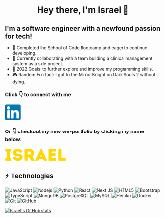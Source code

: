 # <p align="center">Hey there, I'm Israel 👋</p>

<!-- ![profileimage](img.JPG) -->

## I'm a software engineer with a newfound passion for tech!

- 🌱 Completed the School of Code Bootcamp and eager to continue developing.
- 👯 Currently collaborating with a team building a clinical management system as a side project.
- 🥅 2022 Goals: to further explore and improve my programming skills.
- 🎮 Random Fun fact: I got to the Mirror Knight on Dark Souls 2 without dying.

### Click 👇 to connect with me

[<img src='linkedin.png' width='50'/>](https://www.linkedin.com/in/israel-calderon-69688a230/)

### Or 👇 checkout my new we-portfolio by clicking my name below:

[<img src='israelportfolio.png' width='200'/>](https://is-calderon.netlify.app/)

## ⚡ Technologies

![JavaScript](https://img.shields.io/badge/-JavaScript-black?style=flat-square&logo=javascript)
![Nodejs](https://img.shields.io/badge/-Nodejs-black?style=flat-square&logo=Node.js)
![Python](https://img.shields.io/badge/-Python-black?style=flat-square&logo=Python)
![React](https://img.shields.io/badge/-React-black?style=flat-square&logo=react)
![Next JS](https://img.shields.io/badge/Next-black?style=for-the-badge&logo=next.js&logoColor=white)
![HTML5](https://img.shields.io/badge/-HTML5-E34F26?style=flat-square&logo=html5&logoColor=white)
![Bootstrap](https://img.shields.io/badge/-Bootstrap-563D7C?style=flat-square&logo=bootstrap)
![TypeScript](https://img.shields.io/badge/-TypeScript-007ACC?style=flat-square&logo=typescript)
![MongoDB](https://img.shields.io/badge/-MongoDB-black?style=flat-square&logo=mongodb)
![PostgreSQL](https://img.shields.io/badge/-PostgreSQL-336791?style=flat-square&logo=postgresql)
![MySQL](https://img.shields.io/badge/-MySQL-black?style=flat-square&logo=mysql)
![Heroku](https://img.shields.io/badge/-Heroku-430098?style=flat-square&logo=heroku)
![Docker](https://img.shields.io/badge/-Docker-black?style=flat-square&logo=docker)
![Git](https://img.shields.io/badge/-Git-black?style=flat-square&logo=git)
![GitHub](https://img.shields.io/badge/-GitHub-181717?style=flat-square&logo=github)

[![Israel's GitHub stats](https://github-readme-stats.vercel.app/api?username=blueishegg)](https://github.com/blueishegg/github-readme-stats)
